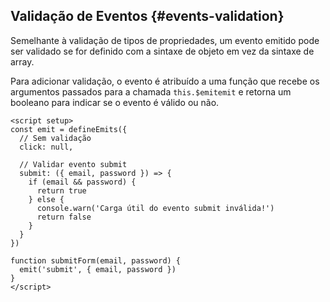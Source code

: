 ## Validação de Eventos {#events-validation}

Semelhante à validação de tipos de propriedades, um evento emitido pode ser validado se for definido com a sintaxe de objeto em vez da sintaxe de array.

Para adicionar validação, o evento é atribuído a uma função que recebe os argumentos passados para a chamada <span class="options-api">`this.$emit`</span><span class="composition-api">`emit`</span> e retorna um booleano para indicar se o evento é válido ou não.

<div class="composition-api">

```vue
<script setup>
const emit = defineEmits({
  // Sem validação
  click: null,

  // Validar evento submit
  submit: ({ email, password }) => {
    if (email && password) {
      return true
    } else {
      console.warn('Carga útil do evento submit inválida!')
      return false
    }
  }
})

function submitForm(email, password) {
  emit('submit', { email, password })
}
</script>

